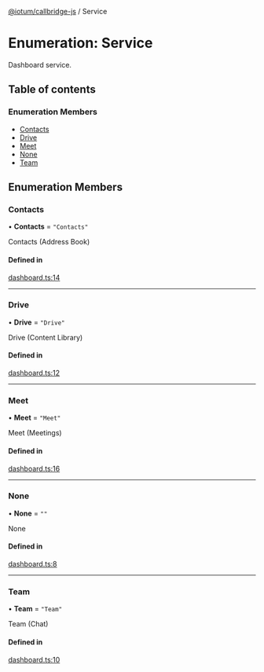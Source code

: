 [@iotum/callbridge-js](../README.md) / Service

# Enumeration: Service

Dashboard service.

## Table of contents

### Enumeration Members

- [Contacts](Service.md#contacts)
- [Drive](Service.md#drive)
- [Meet](Service.md#meet)
- [None](Service.md#none)
- [Team](Service.md#team)

## Enumeration Members

### Contacts

• **Contacts** = ``"Contacts"``

Contacts (Address Book)

#### Defined in

[dashboard.ts:14](https://github.com/iotum/callbridge-js/blob/709e3ef/src/dashboard.ts#L14)

___

### Drive

• **Drive** = ``"Drive"``

Drive (Content Library)

#### Defined in

[dashboard.ts:12](https://github.com/iotum/callbridge-js/blob/709e3ef/src/dashboard.ts#L12)

___

### Meet

• **Meet** = ``"Meet"``

Meet (Meetings)

#### Defined in

[dashboard.ts:16](https://github.com/iotum/callbridge-js/blob/709e3ef/src/dashboard.ts#L16)

___

### None

• **None** = ``""``

None

#### Defined in

[dashboard.ts:8](https://github.com/iotum/callbridge-js/blob/709e3ef/src/dashboard.ts#L8)

___

### Team

• **Team** = ``"Team"``

Team (Chat)

#### Defined in

[dashboard.ts:10](https://github.com/iotum/callbridge-js/blob/709e3ef/src/dashboard.ts#L10)
